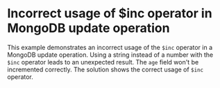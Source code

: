 # Incorrect usage of $inc operator in MongoDB update operation
This example demonstrates an incorrect usage of the `$inc` operator in a MongoDB update operation. Using a string instead of a number with the `$inc` operator leads to an unexpected result. The `age` field won't be incremented correctly.  The solution shows the correct usage of `$inc` operator.